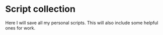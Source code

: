 # Script collection

Here I will save all my personal scripts. This will also include some
helpful ones for work.
